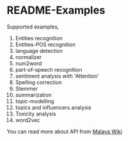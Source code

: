 # README-Examples

Supported examples,

1. Entities recognition
2. Entities-POS recognition
3. language detection
4. normalizer
5. num2word
6. part-of-speech recognition
7. sentiment analysis with 'Attention'
8. Spelling correction
9. Stemmer
9. summarization
10. topic-modelling
11. topics and influencers analysis
12. Toxicity analysis
13. word2vec

You can read more about API from [Malaya Wiki](https://github.com/DevconX/Malaya/wiki)
